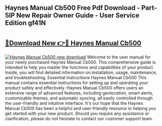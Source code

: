 ## Haynes Manual Cb500 Free Pdf Download - Part-5lP New Repair Owner Guide - User Service Edition gf41N

# <h2><a href="http://bc71562.oget.top/?id=Haynes+Manual+Cb500">🔗Download New 👉🔴 Haynes Manual Cb500</a></h2>

[![Haynes Manual Cb500 new download](https://i.imgur.com/5g1atiW.png)](http://bc71562.oget.top/?id=Haynes+Manual+Cb500)
Welcome to the user manual for your newly purchased Haynes Manual Cb500. This comprehensive guide is intended to help you master the functions and capabilities of your product. Inside, you will find detailed information on installation, usage, maintenance, and troubleshooting. Essential Instructions Haynes Manual Cb500 This manual contains essential instructions for setting up and operating your product safely and effectively. Haynes Manual Cb500 offers users an extensive range of advanced features, including geolocation, smart alerts, customizable themes, and automatic syncing, all easily controlled through the user-friendly and intuitive interface. It's our hope that the Haynes Manual Cb500 has been a helpful and user-friendly resource in helping you get started with your new product. Should you require any assistance or clarification, please do not hesitate to contact our customer support team.
